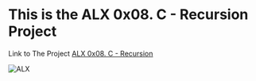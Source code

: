# This is the ALX 0x08. C - Recursion Project


Link to The  Project  [ALX 0x08. C - Recursion]( https://intranet.alxswe.com/projects/219 "0x08. C - Recursion")


![ALX]( https://encrypted-tbn0.gstatic.com/images?q=tbn:ANd9GcThj-6LwEss_4wXGp4MS6iy4VL-g40kJEKnsktTkPMR&s"ALX")
